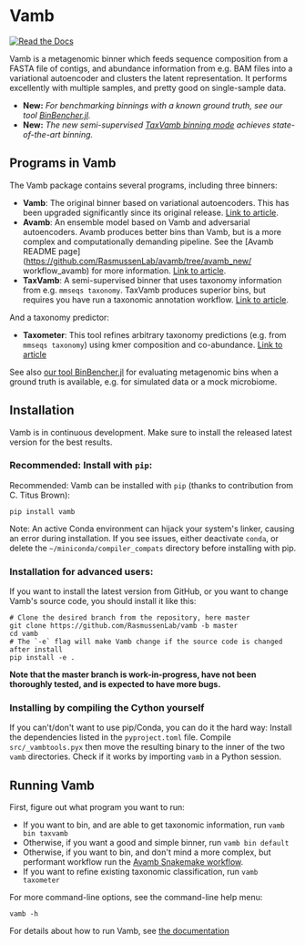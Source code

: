 # Vamb
[![Read the Docs](https://readthedocs.org/projects/vamb/badge/?version=latest)](https://vamb.readthedocs.io/en/latest/)

Vamb is a metagenomic binner which feeds sequence composition from a FASTA file of contigs, and abundance information from e.g. BAM files into a variational autoencoder and clusters the latent representation.
It performs excellently with multiple samples, and pretty good on single-sample data.

* __New:__ _For benchmarking binnings with a known ground truth, see our tool [BinBencher.jl](https://github.com/jakobnissen/BinBencher.jl)._
* __New:__ _The new semi-supervised [TaxVamb binning mode](https://www.biorxiv.org/content/10.1101/2024.10.25.620172v1) achieves state-of-the-art binning._

## Programs in Vamb
The Vamb package contains several programs, including three binners:
* __Vamb__: The original binner based on variational autoencoders.
  This has been upgraded significantly since its original release.
  [Link to article](https://doi.org/10.1038/s41587-020-00777-4).
* __Avamb__: An ensemble model based on Vamb and adversarial autoencoders. 
  Avamb produces better bins than Vamb, but is a more complex and computationally demanding pipeline.
  See the [Avamb README page](https://github.com/RasmussenLab/avamb/tree/avamb_new/ workflow_avamb) for more information.
  [Link to article](https://doi.org/10.1038/s42003-023-05452-3).
* __TaxVamb__: A semi-supervised binner that uses taxonomy information from e.g. `mmseqs taxonomy`.
  TaxVamb produces superior bins, but requires you have run a taxonomic annotation workflow.
  [Link to article](https://doi.org/10.1101/2024.10.25.620172).

And a taxonomy predictor:
* __Taxometer__: This tool refines arbitrary taxonomy predictions (e.g. from `mmseqs taxonomy`) using kmer composition and co-abundance.
  [Link to article](https://www.nature.com/articles/s41467-024-52771-y)

See also [our tool BinBencher.jl](https://github.com/jakobnissen/BinBencher.jl) for evaluating metagenomic bins when a ground truth is available,
e.g. for simulated data or a mock microbiome.

## Installation
Vamb is in continuous development. Make sure to install the released latest version for the best results.

### Recommended: Install with `pip`:
Recommended: Vamb can be installed with `pip` (thanks to contribution from C. Titus Brown):
```shell
pip install vamb
```

Note: An active Conda environment can hijack your system's linker, causing an error during installation.
If you see issues, either deactivate `conda`, or delete the `~/miniconda/compiler_compats` directory before installing with pip.

### Installation for advanced users:
If you want to install the latest version from GitHub, or you want to change Vamb's source code, you should install it like this:

```shell
# Clone the desired branch from the repository, here master
git clone https://github.com/RasmussenLab/vamb -b master
cd vamb
# The `-e` flag will make Vamb change if the source code is changed after install
pip install -e .
```

__Note that the master branch is work-in-progress, have not been thoroughly tested, and is expected to have more bugs.__

### Installing by compiling the Cython yourself

If you can't/don't want to use pip/Conda, you can do it the hard way: Install the dependencies listed in the `pyproject.toml` file. Compile `src/_vambtools.pyx` then move the resulting binary to the inner of the two `vamb` directories. Check if it works by importing `vamb` in a Python session.

## Running Vamb
First, figure out what program you want to run:
* If you want to bin, and are able to get taxonomic information, run `vamb bin taxvamb`
* Otherwise, if you want a good and simple binner, run `vamb bin default`
* Otherwise, if you want to bin, and don't mind a more complex, but performant workflow run the [Avamb Snakemake workflow](https://github.com/RasmussenLab/avamb/tree/avamb_new/workflow_avamb).
* If you want to refine existing taxonomic classification, run `vamb taxometer`

For more command-line options, see the command-line help menu:
```shell
vamb -h
```

For details about how to run Vamb, see [the documentation](https://vamb.readthedocs.io/en/latest/)
